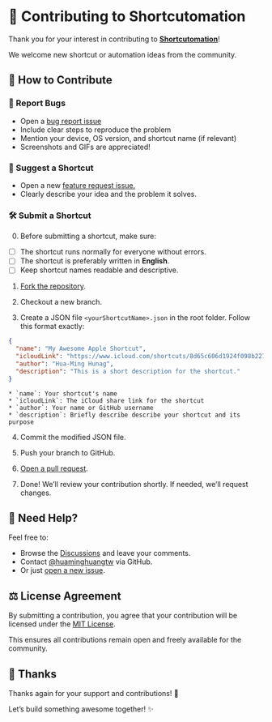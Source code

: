 # 🤝 Contributing to Shortcutomation

Thank you for your interest in contributing to **[Shortcutomation](https://shortcutomation.com)**! 

We welcome new shortcut or automation ideas from the community.

## 📌 How to Contribute

### 🐛 Report Bugs

- Open a [bug report issue](https://github.com/huaminghuangtw/Shortcutomation/issues/new?labels=bug&template=bug-report---.md)
- Include clear steps to reproduce the problem
- Mention your device, OS version, and shortcut name (if relevant)
- Screenshots and GIFs are appreciated!

### 🧠 Suggest a Shortcut

- Open a new [feature request issue.](https://github.com/huaminghuangtw/Shortcutomation/issues/new?labels=enhancement&template=feature-request---.md)
- Clearly describe your idea and the problem it solves.

### 🛠 Submit a Shortcut

0. Before submitting a shortcut, make sure:

- [ ] The shortcut runs normally for everyone without errors.
- [ ] The shortcut is preferably written in **English**.
- [ ] Keep shortcut names readable and descriptive.

1. [Fork the repository](https://github.com/huaminghuangtw/Shortcutomation/fork).

2. Checkout a new branch.

3. Create a JSON file `<yourShortcutName>.json` in the root folder. Follow this format exactly:

```json
{
  "name": "My Awesome Apple Shortcut",
  "icloudLink": "https://www.icloud.com/shortcuts/8d65c606d1924f098b22774de6dc08f8",
  "author": "Hua-Ming Hunag",
  "description": "This is a short description for the shortcut."
}
```

    * `name`: Your shortcut's name
    * `icloudLink`: The iCloud share link for the shortcut
    * `author`: Your name or GitHub username
    * `description`: Briefly describe describe your shortcut and its purpose

4. Commit the modified JSON file.

5. Push your branch to GitHub.

6. [Open a pull request](https://github.com/huaminghuangtw/Shortcutomation/compare).

7. Done! We’ll review your contribution shortly. If needed, we’ll request changes.

## 🙋 Need Help?

Feel free to:

- Browse the [Discussions](https://github.com/huaminghuangtw/Shortcutomation/discussions) and leave your comments.
- Contact [@huaminghuangtw](https://github.com/huaminghuangtw) via GitHub.
- Or just [open a new issue](https://github.com/huaminghuangtw/Shortcutomation/issues/new).

## ⚖️ License Agreement

By submitting a contribution, you agree that your contribution will be licensed under the [MIT License](LICENSE).

This ensures all contributions remain open and freely available for the community.

## 🙌 Thanks

Thanks again for your support and contributions! 🎉

Let’s build something awesome together! ✨
